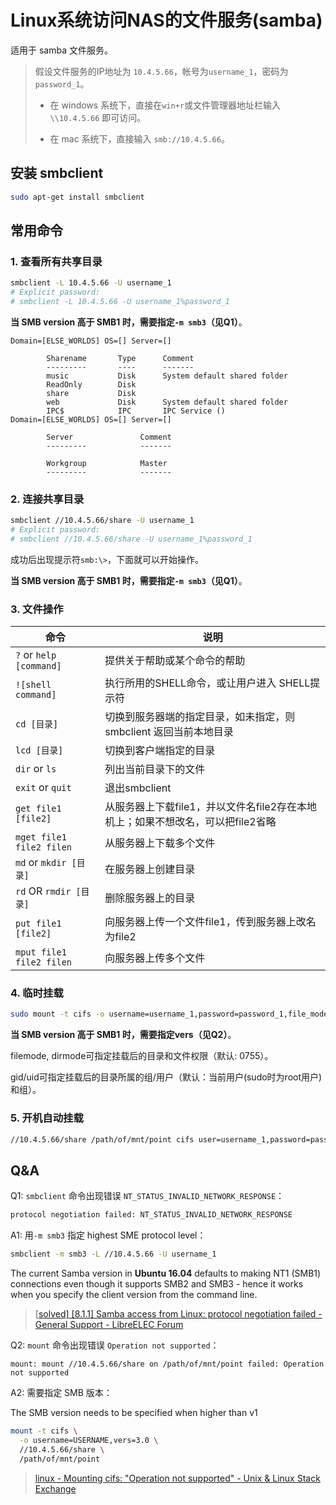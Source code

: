 # Linux系统访问NAS的文件服务(samba)

适用于 samba 文件服务。

> 假设文件服务的IP地址为 `10.4.5.66`，帐号为`username_1`，密码为`password_1`。
>
> - 在 windows 系统下，直接在`win+r`或文件管理器地址栏输入 `\\10.4.5.66` 即可访问。
>
> - 在 mac 系统下，直接输入 `smb://10.4.5.66`。

## 安装 smbclient

```bash
sudo apt-get install smbclient
```

## 常用命令

### 1. 查看所有共享目录

```bash
smbclient -L 10.4.5.66 -U username_1
# Explicit password:
# smbclient -L 10.4.5.66 -U username_1%password_1
```

**当 SMB version 高于 SMB1 时，需要指定`-m smb3`（见Q1）**。

```
Domain=[ELSE_WORLDS] OS=[] Server=[]

        Sharename       Type      Comment
        ---------       ----      -------
        music           Disk      System default shared folder
        ReadOnly        Disk      
        share           Disk      
        web             Disk      System default shared folder
        IPC$            IPC       IPC Service ()
Domain=[ELSE_WORLDS] OS=[] Server=[]

        Server               Comment
        ---------            -------

        Workgroup            Master
        ---------            -------
```

### 2. 连接共享目录

```bash
smbclient //10.4.5.66/share -U username_1
# Explicit password:
# smbclient //10.4.5.66/share -U username_1%password_1
```

成功后出现提示符`smb:\>`，下面就可以开始操作。

**当 SMB version 高于 SMB1 时，需要指定`-m smb3`（见Q1）**。

### 3. 文件操作

| 命令                     | 说明                                                         |
| ------------------------ | ------------------------------------------------------------ |
| `?` or `help [command]`  | 提供关于帮助或某个命令的帮助                                 |
| `![shell command]`       | 执行所用的SHELL命令，或让用户进入 SHELL提示符                |
| `cd [目录]`              | 切换到服务器端的指定目录，如未指定，则 smbclient 返回当前本地目录 |
| `lcd [目录]`             | 切换到客户端指定的目录                                       |
| `dir` or `ls`            | 列出当前目录下的文件                                         |
| `exit` or `quit`         | 退出smbclient                                                |
| `get file1 [file2]`      | 从服务器上下载file1，并以文件名file2存在本地机上；如果不想改名，可以把file2省略 |
| `mget file1 file2 filen` | 从服务器上下载多个文件                                       |
| `md` or `mkdir [目录]`   | 在服务器上创建目录                                           |
| `rd` OR `rmdir [目录]`   | 删除服务器上的目录                                           |
| `put file1 [file2]`      | 向服务器上传一个文件file1，传到服务器上改名为file2           |
| `mput file1 file2 filen` | 向服务器上传多个文件                                         |

### 4. 临时挂载

```bash
sudo mount -t cifs -o username=username_1,password=password_1,file_mode=<filemode>,dir_mode=<dirmode>,gid=<ownerGroupID>,uid=<ownerID> //10.4.5.27/share /home/yangzhitao/mnt/nas
```

**当 SMB version 高于 SMB1 时，需要指定vers（见Q2）**。

filemode, dirmode可指定挂载后的目录和文件权限（默认: 0755）。

gid/uid可指定挂载后的目录所属的组/用户（默认：当前用户(sudo时为root用户)和组）。

### 5. 开机自动挂载

```bash
//10.4.5.66/share /path/of/mnt/point cifs user=username_1,password=password_1 0 0
```

## Q&A

Q1: `smbclient` 命令出现错误 `NT_STATUS_INVALID_NETWORK_RESPONSE`：

```bash
protocol negotiation failed: NT_STATUS_INVALID_NETWORK_RESPONSE
```

A1: 用`-m smb3` 指定 highest SME protocol level：

```bash
smbclient -m smb3 -L //10.4.5.66 -U username_1
```

The current Samba version in **Ubuntu 16.04** defaults to making NT1 (SMB1) connections even though it supports SMB2 and SMB3 - hence it works when you specify the client version from the command line. 

> [[solved\] [8.1.1] Samba access from Linux: protocol negotiation failed - General Support - LibreELEC Forum](https://forum.libreelec.tv/thread/9920-solved-8-1-1-samba-access-from-linux-protocol-negotiation-failed/)

Q2: `mount` 命令出现错误 `Operation not supported`：

```
mount: mount //10.4.5.66/share on /path/of/mnt/point failed: Operation not supported
```

A2: 需要指定 SMB 版本：

The SMB version needs to be specified when higher than v1

```bash
mount -t cifs \
  -o username=USERNAME,vers=3.0 \
  //10.4.5.66/share \
  /path/of/mnt/point
```

> [linux - Mounting cifs: "Operation not supported" - Unix & Linux Stack Exchange](https://unix.stackexchange.com/questions/144522/mounting-cifs-operation-not-supported)

